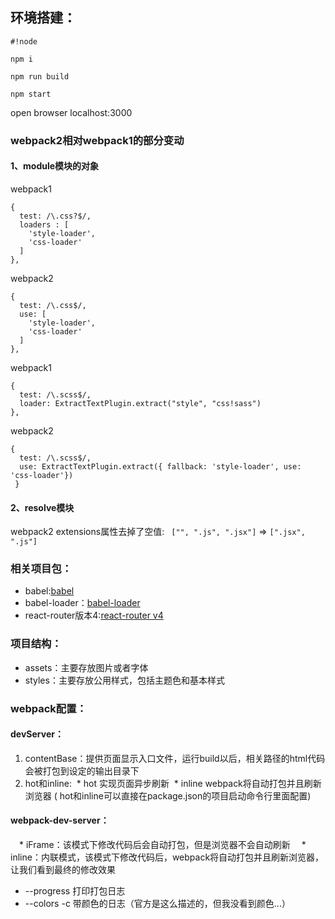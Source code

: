 环境搭建：
--------
```
#!node

npm i

npm run build

npm start
```
open browser localhost:3000


### webpack2相对webpack1的部分变动

#### 1、module模块的对象

webpack1
``` 
{
  test: /\.css?$/,
  loaders : [
    'style-loader',
    'css-loader'
  ]
},
  ```

webpack2
``` 
{
  test: /\.css$/,
  use: [
    'style-loader',
    'css-loader'
  ]
},
````
webpack1
``` 
{ 
  test: /\.scss$/, 
  loader: ExtractTextPlugin.extract("style", "css!sass") 
},
 ````
webpack2
```` 
{ 
  test: /\.scss$/, 
  use: ExtractTextPlugin.extract({ fallback: 'style-loader', use: 'css-loader'})
 }  
 ````

#### 2、resolve模块 
webpack2 extensions属性去掉了空值: `  ["", ".js", ".jsx"] ` => `[".jsx", ".js"] `


### 相关项目包：

* babel:[babel](http://babeljs.io)
* babel-loader：[babel-loader](https://github.com/babel/babel-loader)
* react-router版本4:[react-router v4](https://github.com/ReactTraining/react-router/blob/master/packages/react-router/docs/guides/migrating.md)


### 项目结构：

* assets：主要存放图片或者字体
* styles：主要存放公用样式，包括主题色和基本样式

### webpack配置：
#### devServer：
1. contentBase：提供页面显示入口文件，运行build以后，相关路径的html代码会被打包到设定的输出目录下
2. hot和inline:
  *  hot   实现页面异步刷新
  *  inline   webpack将自动打包并且刷新浏览器
 ( hot和inline可以直接在package.json的项目启动命令行里面配置)

#### webpack-dev-server：

　*  iFrame：该模式下修改代码后会自动打包，但是浏览器不会自动刷新
　*  inline：内联模式，该模式下修改代码后，webpack将自动打包并且刷新浏览器，让我们看到最终的修改效果
  * --progress 打印打包日志
  * --colors -c 带颜色的日志（官方是这么描述的，但我没看到颜色...）






